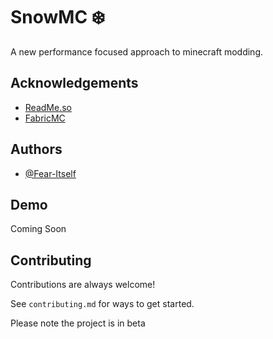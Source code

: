 
# SnowMC ❄️

A new performance focused approach to minecraft modding.


## Acknowledgements

 - [ReadMe.so](https://readme.so/editor)
 - [FabricMC](https://fabricmc.net)

## Authors

- [@Fear-Itself](https://www.github.com/Fear-Itself)




## Demo

Coming Soon


## Contributing

Contributions are always welcome!

See `contributing.md` for ways to get started.

Please note the project is in beta

